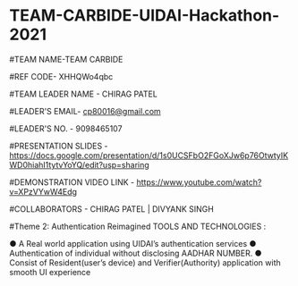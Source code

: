 # TEAM-CARBIDE-UIDAI-Hackathon-2021

#TEAM NAME-TEAM CARBIDE

#REF CODE- XHHQWo4qbc

#TEAM LEADER NAME - CHIRAG PATEL

#LEADER'S EMAIL- cp80016@gmail.com

#LEADER'S NO. - 9098465107

#PRESENTATION SLIDES - https://docs.google.com/presentation/d/1s0UCSFbO2FGoXJw6p76OtwtyIKWD0hiahI1tytvYoYQ/edit?usp=sharing

#DEMONSTRATION VIDEO LINK - https://www.youtube.com/watch?v=XPzVYwW4Edg

#COLLABORATORS - CHIRAG PATEL |  DIVYANK SINGH

#Theme 2: Authentication Reimagined
TOOLS  AND TECHNOLOGIES :

● A Real world application using 
UIDAI’s authentication services
● Authentication of individual 
without disclosing AADHAR 
NUMBER.
● Consist of Resident(user’s 
device) and Verifier(Authority) 
application with smooth UI 
experience
